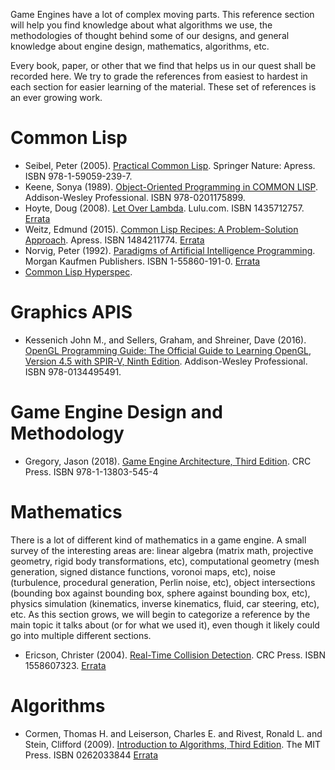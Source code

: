 Game Engines have a lot of complex moving parts. This reference section will
help you find knowledge about what algorithms we use, the methodologies of
thought behind some of our designs, and general knowledge about engine design,
mathematics, algorithms, etc.

Every book, paper, or other that we find that helps us in our quest shall be
recorded here. We try to grade the references from easiest to hardest in each
section for easier learning of the material. These set of references is an ever
growing work.

# Common Lisp

 - Seibel, Peter (2005). [Practical Common Lisp][PCL-Seibel]. Springer Nature: Apress. ISBN 978-1-59059-239-7.
 - Keene, Sonya (1989). [Object-Oriented Programming in COMMON LISP][OOPCL-Keene]. Addison-Wesley Professional. ISBN 978-0201175899.
 - Hoyte, Doug (2008). [Let Over Lambda][LOL-Hoyte]. Lulu.com. ISBN 1435712757. [Errata][LOL-Err-Hoyte]
 - Weitz, Edmund (2015). [Common Lisp Recipes: A Problem-Solution Approach][CLR-Weitz]. Apress. ISBN 1484211774. [Errata][CLR-Err-Weitz]
 - Norvig, Peter (1992). [Paradigms of Artificial Intelligence Programming][PAIP-Norvig]. Morgan Kaufmen Publishers. ISBN 1-55860-191-0. [Errata][PAIP-Err-Norvig]
 - [Common Lisp Hyperspec][CLHS].

# Graphics APIS

 - Kessenich John M., and Sellers, Graham, and Shreiner, Dave (2016). [OpenGL Programming Guide: The Official Guide to Learning OpenGL, Version 4.5 with SPIR-V, Ninth Edition][OGL9]. Addison-Wesley Professional. ISBN 978-0134495491.

# Game Engine Design and Methodology

 - Gregory, Jason (2018). [Game Engine Architecture, Third Edition][GEA3-Gregory]. CRC Press. ISBN 978-1-13803-545-4

# Mathematics

There is a lot of different kind of mathematics in a game engine. A small
survey of the interesting areas are: linear algebra (matrix math, projective
geometry, rigid body transformations, etc), computational geometry (mesh
generation, signed distance functions, voronoi maps, etc), noise (turbulence,
procedural generation, Perlin noise, etc), object intersections (bounding box
against bounding box, sphere against bounding box, etc), physics simulation
(kinematics, inverse kinematics, fluid, car steering, etc), etc. As this
section grows, we will begin to categorize a reference by the main topic it
talks about (or for what we used it), even though it likely could go into
multiple different sections.

 - Ericson, Christer (2004). [Real-Time Collision Detection][RTCD-Ericson]. CRC Press. ISBN 1558607323. [Errata][RTCD-Err-Ericson]

# Algorithms

 - Cormen, Thomas H. and Leiserson, Charles E. and Rivest, Ronald L. and Stein, Clifford (2009). [Introduction to Algorithms, Third Edition][IA-Cormen]. The MIT Press. ISBN 0262033844 [Errata][IA-Err-Cormen]















[PCL-Seibel]: https://gigamonkeys.com/book/
[LOL-Hoyte]: https://letoverlambda.com/
[LOL-Err-Hoyte]: https://letoverlambda.com/index.cl/errata
[CLR-Weitz]: http://weitz.de/cl-recipes/
[CLR-Err-Weitz]: http://weitz.de/cl-recipes/errata.pdf
[GEA3-Gregory]: https://www.gameenginebook.com/
[RTCD-Ericson]: https://realtimecollisiondetection.net/
[RTCD-Err-Ericson]: https://realtimecollisiondetection.net/books/rtcd/errata/
[CLHS]: http://www.lispworks.com/documentation/HyperSpec/Front/index.htm
[IA-Cormen]: https://mitpress.mit.edu/9780262533058/introduction-to-algorithms/
[IA-Err-Cormen]: https://www.cs.dartmouth.edu/~thc/clrs-bugs/bugs-3e.php
[PAIP-Norvig]: https://github.com/norvig/paip-lisp
[PAIP-Err-Norvig]: https://norvig.com/paip-errata.html
[OOPCL-Keene]: https://www.amazon.com/Object-Oriented-Programming-COMMON-LISP-Programmers/dp/0201175894
[OGL9]: http://www.opengl-redbook.com/
